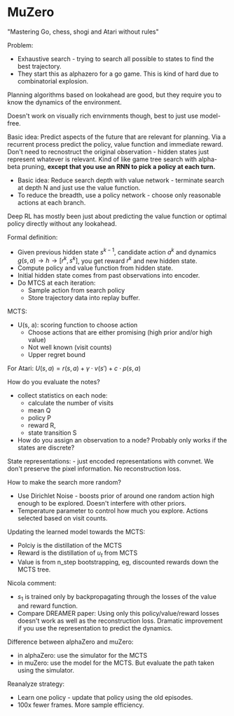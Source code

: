 # MuZero

"Mastering Go, chess, shogi and Atari without rules"

Problem:
 - Exhaustive search - trying to search all possible to states to find the best trajectory.
 - They start this as alphazero for a go game. This is kind of hard due to combinatorial explosion.


Planning algorithms based on lookahead are good, but they require you to know the dynamics of the environment.

Doesn't work on visually rich envirnments though, best to just use model-free.

Basic idea: Predict aspects of the future that are relevant for planning. Via a recurrent process predict the
policy, value function and immediate reward. Don't need to recnostruct the original observation - hidden
states just represent whatever is relevant. Kind of like game tree search with alpha-beta pruning, **except that
you use an RNN to pick a policy at each turn.**

 - Basic idea: Reduce search depth with value network - terminate search at depth N and just use the value function.
 - To reduce the breadth, use a policy network - choose only reasonable actions at each branch.

Deep RL has mostly been just about predicting the value function or optimal policy directly without any lookahead.

Formal definition:
 * Given previous hidden state $s^{k - 1}$, candidate action $a^k$ and dynamics $g(s, a) \to h \to [r^k, s^k]$, you get
   reward $r^k$ and new hidden state.
 * Compute policy and value function from hidden state.
 * Initial hidden state comes from past observations into encoder.
 * Do MTCS at each iteration:
   * Sample action from search policy
   * Store trajectory data into replay buffer.


MCTS:

 - U(s, a): scoring function to choose action
	 - Choose actions that are either promising (high prior and/or high value)
	 - Not well known (visit counts)
	 - Upper regret bound


For Atari: $U(s, a) = r(s, a) + \gamma \cdot v(s') + c \cdot p(s, a)$

How do you evaluate the notes?
 - collect statistics on each node:
	 - calculate the number of visits
	 - mean Q
	 - policy P
	 - reward R,
	 - state transition S
 - How do you assign an observation to a node? Probably only works if the states are discrete?


State representations: - just encoded representations with convnet. We don't preserve the pixel information. No reconstruction loss.

How to make the search more random?
 - Use Dirichlet Noise - boosts prior of around one random action high enough to be explored. Doesn't interfere with other priors.
 - Temperature parameter to control how much you explore. Actions selected based on visit counts.

Updating the learned model towards the MCTS:
 - Polciy is the distillation of the MCTS
 - Reward is the distillation of $u_t$ from MCTS
 - Value is from n_step bootstrapping, eg, discounted rewards down the MCTS tree.

Nicola comment:
 - $s_1$ is trained only by backpropagating through the losses of the value and reward function.
 - Compare DREAMER paper: Using only this policy/value/reward losses doesn't work as well as the reconstruction loss. Dramatic improvement if you use the representation to predict the dynamics.

Difference between alphaZero and muZero:
 - in alphaZero: use the simulator for the MCTS
 - in muZero: use the model for the MCTS. But evaluate the path taken using the simulator.



Reanalyze strategy:
 - Learn one policy - update that policy using the old episodes.
 - 100x fewer frames. More sample efficiency.